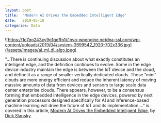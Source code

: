 ```yaml
---
layout: post
title:  "Modern AI Drives the Embedded Intelligent Edge"
date:   2019-05-10
categories: Data
---
```


![https://1c7qp243xy9g1qeffp1k1nvo-wpengine.netdna-ssl.com/wp-content/uploads/2019/04/system-3699542_1920-702x336.jpg](/assets/images/ai_ml_dl_algo.jpeg)

"...There is continuing discussion about what exactly constitutes an intelligent edge, and the definition continues to evolve.  Some in the edge device industry maintain the edge is between the IoT device and the cloud, and define it as a range of smaller vertically dedicated clouds.  These “mini” clouds are more energy efficient and reduce the inherent latency of moving massive amounts of data from devices and sensors to large scale data center enterprise clouds. There appears, however, to be a consensus forming that embedded intelligence in the edge devices, powered by next generation processors designed specifically for AI and inference-based machine learning will drive the future of IoT and its implementation...." is covered in this article, [Modern AI Drives the Embedded Intelligent Edge][modern-ai-drives], by [Dick Slansky](https://twitter.com/dslansky).

[modern-ai-drives]: https://www.arcweb.com/blog/modern-ai-drives-embedded-intelligent-edge